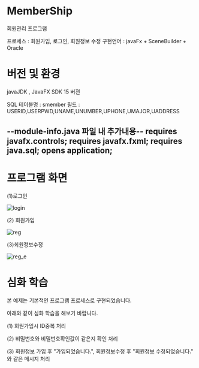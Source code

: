 # MemberShip
회원관리 프로그램

프로세스 : 회원가입, 로그인, 회원정보 수정
구현언어 : javaFx + SceneBuilder + Oracle

# 버전 및 환경
javaJDK , JavaFX SDK 15 버젼

SQL  테이블명 : smember
               필드 : USERID,USERPWD,UNAME,UNUMBER,UPHONE,UMAJOR,UADDRESS
               
--module-info.java 파일 내 추가내용--
	requires javafx.controls;
	requires javafx.fxml;
	requires java.sql;
	opens application;
--


# 프로그램 화면
(1)로그인

![login](https://user-images.githubusercontent.com/93318468/140670337-7d7177d0-4fee-4b20-a90b-6983c8e1a648.jpg)

(2) 회원가입

![reg](https://user-images.githubusercontent.com/93318468/140670343-a0239797-bb66-4127-a2fe-1c1dce7fc58c.jpg)

(3)회원정보수정

![reg_e](https://user-images.githubusercontent.com/93318468/140670350-bdb0dfc6-eb30-48bd-9054-e2de7d2ddff9.jpg)

# 심화 학습
본 예제는 기본적인 프로그램 프로세스로 구현되었습니다.

아래와 같이 심화 학습을 해보기 바랍니다.

(1) 회원가입시 ID중복 처리

(2) 비밀번호와 비밀번호확인값이 같은지 확인 처리

(3) 회원정보 가입 후 "가입되었습니다.", 회원정보수정 후 "회원정보 수정되었습니다." 와 같은 메시지 처리
